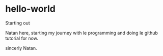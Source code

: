 # hello-world
Starting out

Natan here, starting my journey with le programming and doing le github tutorial for now.

sincerly Natan.
